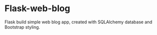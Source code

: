 # Flask-web-blog
Flask build simple web blog app, created with SQLAlchemy database and Bootstrap styling.

